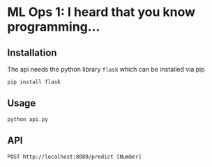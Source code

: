# ML Ops 1: I heard that you know programming...

## Installation
The api needs the python library `flask` which can be installed via pip

```console
pip install flask
```

## Usage

```console
python api.py
```

## API

```
POST http://localhost:8080/predict [Number]
```